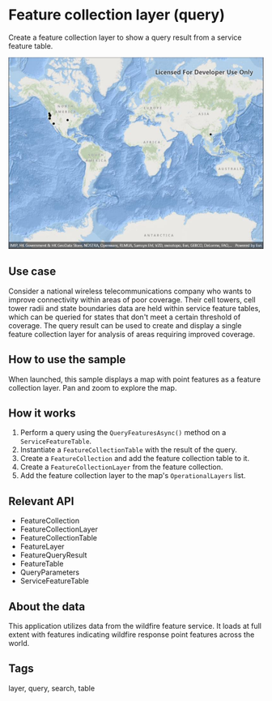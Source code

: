 # Feature collection layer (query)

Create a feature collection layer to show a query result from a service feature table.

![Image of feature collection layer](featurecollectionlayerfromquery.jpg)

## Use case

Consider a national wireless telecommunications company who wants to improve connectivity within areas of poor coverage. Their cell towers, cell tower radii and state boundaries data are held within service feature tables, which can be queried for states that don't meet a certain threshold of coverage. The query result can be used to create and display a single feature collection layer for analysis of areas requiring improved coverage.

## How to use the sample

When launched, this sample displays a map with point features as a feature collection layer. Pan and zoom to explore the map.

## How it works

1. Perform a query using the `QueryFeaturesAsync()` method on a `ServiceFeatureTable`.
2. Instantiate a `FeatureCollectionTable` with the result of the query.
3. Create a `FeatureCollection` and add the feature collection table to it.
4. Create a `FeatureCollectionLayer` from the feature collection.
5. Add the feature collection layer to the map's `OperationalLayers` list.

## Relevant API

* FeatureCollection
* FeatureCollectionLayer
* FeatureCollectionTable
* FeatureLayer
* FeatureQueryResult
* FeatureTable
* QueryParameters
* ServiceFeatureTable

## About the data

This application utilizes data from the wildfire feature service. It loads at full extent with features indicating wildfire response point features across the world.

## Tags

layer, query, search, table
